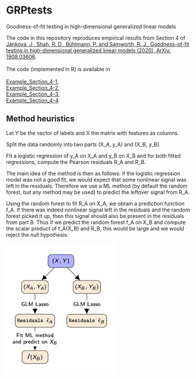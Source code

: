 # GRPtests
Goodness-of-fit testing in high-dimensional generalized linear models

The code in this repository reproduces empirical results from Section 4 of [Janková, J., Shah, R. D., Bühlmann, P. and Samworth, R. J., Goodness-of-fit testing in high-dimensional generalized linear models (2020), ArXiv: 1908.03606](https://arxiv.org/abs/1908.03606).<br/><br/>
The code (implemented in R) is available in <br/><br/>
[Example_Section_4-1](https://github.com/jankova/GRPtests/blob/master/Example_Section_4-1.R),<br/>
[Example_Section_4-2](https://github.com/jankova/GRPtests/blob/master/Example_Section_4-1.R),<br/>
[Example_Section_4-3](https://github.com/jankova/GRPtests/blob/master/Example_Section_4-1.R),<br/>
[Example_Section_4-4](https://github.com/jankova/GRPtests/blob/master/Example_Section_4-1.R).<br/>

## Method heuristics
Let Y be the vector of labels and X the matrix with features as columns. 

Split the data randomly into two parts (X_A, y_A) and (X_B, y_B). 

Fit a logistic regression of y_A on X_A and y_B on X_B and for both fitted regressions, compute the Pearson residuals
R_A and R_B.

The main idea of the method is then as follows: if the logistic regression model was not a good fit, we would expect that some nonlinear signal was left in
the residuals.
Therefore we use a ML method (by default the random forest, but any method may be used) to predict the leftover signal from R_A.

Using the random forest to fit R_A on X_A, we obtain a prediction function f_A. 
If there was indeed nonlinear signal left in the residuals and the random forest picked it up,
then this signal should also be present in the residuals from part B. 
Thus if we predict the random forest f_A on X_B and compute the scalar product of f_A(X_B) and R_B, this would be large and we would reject the null hypothesis.


<img src="grpimage.jpg" alt="methodology_diagram" width="300"/>
